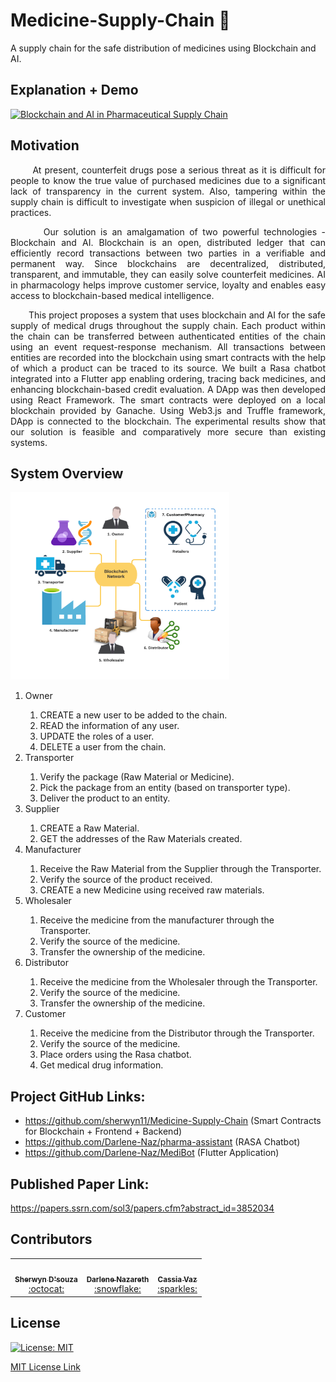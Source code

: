# Medicine-Supply-Chain :pill:

A supply chain for the safe distribution of medicines using Blockchain and AI.

## Explanation + Demo
[![Blockchain and AI in Pharmaceutical Supply Chain](https://img.youtube.com/vi/uQZH6UH1lyY/0.jpg)](https://www.youtube.com/watch?v=uQZH6UH1lyY)

## Motivation
<p align="justify">
&nbsp;&nbsp;&nbsp;&nbsp;&nbsp;&nbsp;&nbsp;At present, counterfeit drugs pose a serious threat as it is difficult for people to know the true value of purchased medicines due to a significant lack of transparency in the current system. Also, tampering within the supply chain is difficult to investigate when suspicion of illegal or unethical practices. 
</p>
<p align="justify">
&nbsp;&nbsp;&nbsp;&nbsp;&nbsp;&nbsp;&nbsp;Our solution is an amalgamation of two powerful technologies - Blockchain and AI. Blockchain is an open, distributed ledger that can efficiently record transactions between two parties in a verifiable and permanent way. Since blockchains are decentralized, distributed, transparent, and immutable, they can easily solve counterfeit medicines. AI in pharmacology helps improve customer service, loyalty and enables easy access to blockchain-based medical intelligence. 
</p>
<p align="justify">
&nbsp;&nbsp;&nbsp;&nbsp;&nbsp;&nbsp;&nbsp;This project proposes a system that uses blockchain and AI for the safe supply of medical drugs throughout the supply chain. Each product within the chain can be transferred between authenticated entities of the chain using an event request-response mechanism. All transactions between entities are recorded into the blockchain using smart contracts with the help of which a product can be traced to its source. We built a Rasa chatbot integrated into a Flutter app enabling ordering, tracing back medicines, and enhancing blockchain-based credit evaluation. A DApp was then developed using React Framework. The smart contracts were deployed on a local blockchain provided by Ganache. Using Web3.js and Truffle framework, DApp is connected to the blockchain. The experimental results show that our solution is feasible and comparatively more secure than existing systems.
</p>



## System Overview

<img src="assets/sys_overview.png" height="300px" width="350px"/>

<ol>
  <li>Owner</li>
  <ol>
    <li>CREATE a new user to be added to the chain.</li>
    <li>READ the information of any user.</li>
    <li>UPDATE the roles of a user.</li>
    <li>DELETE a user from the chain.</li>
  </ol>
  <li>Transporter</li>
  <ol>
    <li>Verify the package (Raw Material or Medicine).</li>
    <li>Pick the package from an entity (based on transporter type).</li>
    <li>Deliver the product to an entity.</li>
  </ol>
  <li>Supplier</li>
  <ol>
    <li>CREATE a Raw Material.</li>
    <li>GET the addresses of the Raw Materials created.</li>
  </ol>
  <li>Manufacturer</li>
  <ol>
    <li>Receive the Raw Material from the Supplier through the Transporter.</li>
    <li>Verify the source of the product received.</li>
    <li>CREATE a new Medicine using received raw materials.</li>
  </ol>
  <li>Wholesaler</li>
  <ol>
    <li>Receive the medicine from the manufacturer through the Transporter.</li>
    <li>Verify the source of the medicine.</li>
    <li>Transfer the ownership of the medicine.</li>
  </ol>
  <li>Distributor</li>
  <ol>
    <li>Receive the medicine from the Wholesaler through the Transporter.</li>
    <li>Verify the source of the medicine.</li>
    <li>Transfer the ownership of the medicine.</li>
  </ol>
  <li>Customer</li>
  <ol>
    <li>Receive the medicine from the Distributor through the Transporter.</li>
    <li>Verify the source of the medicine.</li>
    <li>Place orders using the Rasa chatbot.</li>
    <li>Get medical drug information.</li>
  </ol>
</ol>

## Project GitHub Links:
- https://github.com/sherwyn11/Medicine-Supply-Chain (Smart Contracts for Blockchain + Frontend + Backend)
- https://github.com/Darlene-Naz/pharma-assistant (RASA Chatbot)
- https://github.com/Darlene-Naz/MediBot (Flutter Application)

## Published Paper Link:
https://papers.ssrn.com/sol3/papers.cfm?abstract_id=3852034

## Contributors

<table>
  <tr>
    <td align="center"><a href="https://github.com/sherwyn11"><img src="https://avatars.githubusercontent.com/u/43489167?v=3?s=100" width="100px;" alt=""/><br /><sub><b>Sherwyn D'souza</b></sub></a><br /><a href="" title="">:octocat:</a></td>
    <td align="center"><a href="https://github.com/Darlene-Naz"><img src="https://avatars.githubusercontent.com/u/46684660?v=3?s=100" width="100px;" alt=""/><br /><sub><b>Darlene Nazareth</b></sub></a><br /><a href="" title="">:snowflake:</a></td>
    <td align="center"><a href="https://github.com/CassiaVaz"><img src="https://avatars.githubusercontent.com/u/54650944?v=3?s=100" width="100px;" alt=""/><br /><sub><b>Cassia Vaz</b></sub></a><br /><a href="" title="">:sparkles:</a></td></td>
  </tr>
 </table>

## License

[![License: MIT](https://img.shields.io/badge/License-MIT-yellow.svg?style=flat-square)](https://opensource.org/licenses/MIT)

[MIT License Link](https://github.com/sherwyn11/Medicine-Supply-Chain/blob/master/LICENSE)
